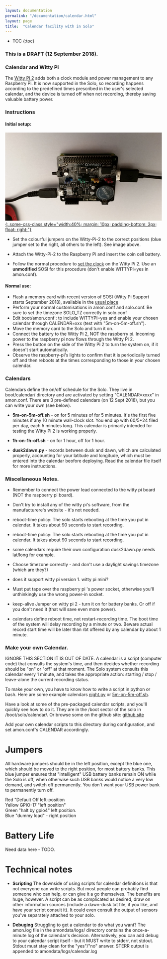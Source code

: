 ```yaml
---
layout: documentation
permalink: "/documentation/calendar.html"
layout: page
title:  "Calendar facility with in Solo"
---
```


* TOC
{:toc}

### This is a DRAFT (12 September 2018).

### Calendar and Witty Pi

The [Witty Pi 2](http://www.uugear.com/product/wittypi2) adds both a
clock module and power management to any Raspberry Pi.  It is now
supported in the Solo, so recording happens according to the predefined
times prescribed in the user's selected calendar, and the device is
turned off when not recording, thereby saving valuable battery power.

### Instructions

#### Initial setup:

[![Solo with Witty-Pi-2](/img/solo-with-wittypi2-L.jpg "Solo with Witty-Pi-2 (click to enlarge)"){:.some-css-class style="width:40%; margin: 10px; padding-bottom: 3px; float: right;"}](/img/solo-with-wittypi2-rot180.jpg)

- Set the colourful jumpers on the Witty-Pi-2 to the correct positions
  (blue jumper set to the right, all others to the left).  See image
  above.

- Attach the Witty-Pi-2 to the Raspberry Pi and insert the coin cell
  battery.

- Follow the normal procedure to [set the
  clock](/documentation/clock.html) on the Witty Pi 2.  Use an
  **unmodified** SOSI for this procedure (don't enable WITTYPI=yes in
  amon.conf).

#### Normal use:

- Flash a memory card with recent version of SOSI (Witty Pi Support starts September 2018), available in the [usual place](http://www.solo-system.org/sosi/)
- Perform your normal customisations in amon.conf and solo.conf. Be sure to set the timezone SOLO_TZ correctly in solo.conf
- Edit boot/amon.conf : to include WITTYPI=yes and enable your chosen calendar through CALENDAR=xxx (test with "5m-on-5m-off.sh").
- Move the memory card to the Solo and turn it on.
- Connect the battery to the Witty Pi 2, NOT the raspberry pi.  Incoming power to the raspberry pi now flows through the Witty Pi 2.
- Press the button on the side of the Witty Pi 2 to turn the system on, if it doesn't start automatically.
- Observe the raspberry-pi's lights to confirm that it is periodically turned off and then reboots at the times corresponding to those in your chosen calendar.


### Calendars

Calendars define the on/off schedule for the Solo.  They live in
boot/calendar/ directory and are activated by setting "CALENDAR=xxxx"
in amon.conf.  There are 3 pre-defined calendars (on 12 Sept 2018),
but you can write your own (see below).

- **5m-on-5m-off.sh** - on for 5 minutes of for 5 minutes.  It's the
    first five minutes if any 10 minute wall-clock slot.  You end up
    with 60/5*24 filed per day, each 5 minutes long.  This calendar is
    primarily intended for testing the Witty Pi 2 is working properly.

- **1h-on-1h-off.sh** - on for 1 hour, off for 1 hour.  

- **dusk2dawn.py** - records between dusk and dawn, which are
    calculated properly, accounting for your latitude and longitude,
    which must be entered into the calendar beofore deploying.  Read
    the calendar file itself for more instructions. 
    
### Miscellaneous Notes.

- Remember to connect the power lead connected to the witty pi board (NOT the raspberry pi board).

- Don't try to install any of the witty pi's software, from the manufacturere's website - it's not needed.

- reboot-time policy: The solo starts rebooting at the time you put in calendar.  It takes about 90 seconds to start recording.

- reboot-time policy: The solo starts rebooting at the time you put in calendar.  It takes about 90 seconds to start recording.

- some calendars require their own configuration dusk2dawn.py needs lat/long for example.

- Choose timezone correctly - and don't use a daylight savings timezone (which are they?)

- does it support witty pi version 1.  witty pi mini?

- Must put tape over the raspberry pi 's power socket, otherwise you'll unthinkingly use the wrong power-in socket.

- keep-alive Jumper on witty pi 2 - turn it on for battery banks.  Or off if you don't need it (that will save even more power).

- calendars define reboot time, not restart-recording time.  The boot time of the system will delay recording by a minute or two. Beware actual record start time will be later than rbt offered by any calendar by about 1 minute.

### Make your own Calendar.

IGNORE THIS SECTION IT IS OUT OF DATE.
A calendar is a script (computer code) that consults the system's
time, and then decides whether recording should be "on" or "off" at
that moment.  The Solo system consults this calendar every 1 minute,
and takes the appropriate action: starting / stop / leave-alone the
current recording status.

To make your own, you have to know how to write a script in python or
bash.  Here are some example calendars
[night.py](https://github.com/solo-system/amon/blob/master/boot/calendar/night.py)
or
[5m-on-5m-off.sh](https://github.com/solo-system/amon/blob/master/boot/calendar/5m-on-5m-off.sh).

Have a look at some of the pre-packaged calendar scripts, and you'll
quickly see how to do it.  They are in the /boot sector of the solo in
/boot/solo/calendar/.  Or browse some on the github site: [github
site](https://github.com/solo-system/amon/tree/master/boot/calendar)

Add your own calendar scripts to this directory during configuration,
and set amon.conf's CALENDAR accordingly.


 
# Jumpers

All hardware jumpers should be in the left position, except the blue one,
which should be moved to the right position, for most battery banks.
This blue jumper ensures that "intelligent" USB battery banks remain
ON while the Solo is off, when otherwise such USB banks would notice a
very low demand, and switch off permanently.  You don't want your USB
power bank to permanently turn off.

Red "Default Off left-position <br>
Yellow GPIO-17  "left position" <br>
Green "halt by gpio4" left position. <br>
Blue "dummy load" - right position  <br>


# Battery Life

Need data here - TODO.

# Technical notes

- **Scripting** The downside of using scripts for calendar definitions
    is that not everyone can write scripts. But most people can
    probably find someone who can help, or can give it a go
    themselves. The benefits are huge, however.  A script can be as
    complicated as desired, draw on other information sources (include
    a dawn-dusk.txt file, if you like, and have your script consult
    it).  It could even consult the output of sensors you've
    separately attached to your solo.

- **Debuging** Struggling to get a calendar to do what you want? The
    amon.log file in the amondata/logs/ directory contains the
    once-a-minute log of the calendar's decision.  Alternatively,
    you can add debug to your calendar script itself - but it MUST
    write to stderr, not stdout.  Stdout must stay clean for the
    "yes"/"no" answer.  STERR output is appended to
    amondata/logs/calendar.log

